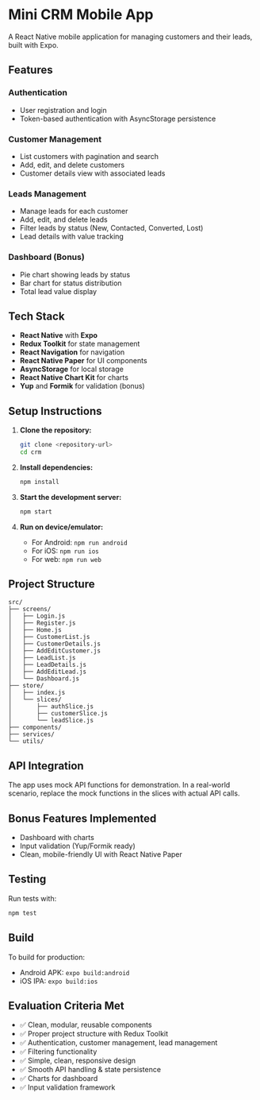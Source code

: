 # Mini CRM Mobile App

A React Native mobile application for managing customers and their leads, built with Expo.

## Features

### Authentication
- User registration and login
- Token-based authentication with AsyncStorage persistence

### Customer Management
- List customers with pagination and search
- Add, edit, and delete customers
- Customer details view with associated leads

### Leads Management
- Manage leads for each customer
- Add, edit, and delete leads
- Filter leads by status (New, Contacted, Converted, Lost)
- Lead details with value tracking

### Dashboard (Bonus)
- Pie chart showing leads by status
- Bar chart for status distribution
- Total lead value display

## Tech Stack

- **React Native** with **Expo**
- **Redux Toolkit** for state management
- **React Navigation** for navigation
- **React Native Paper** for UI components
- **AsyncStorage** for local storage
- **React Native Chart Kit** for charts
- **Yup** and **Formik** for validation (bonus)

## Setup Instructions

1. **Clone the repository:**
   ```bash
   git clone <repository-url>
   cd crm
   ```

2. **Install dependencies:**
   ```bash
   npm install
   ```

3. **Start the development server:**
   ```bash
   npm start
   ```

4. **Run on device/emulator:**
   - For Android: `npm run android`
   - For iOS: `npm run ios`
   - For web: `npm run web`

## Project Structure

```
src/
├── screens/
│   ├── Login.js
│   ├── Register.js
│   ├── Home.js
│   ├── CustomerList.js
│   ├── CustomerDetails.js
│   ├── AddEditCustomer.js
│   ├── LeadList.js
│   ├── LeadDetails.js
│   ├── AddEditLead.js
│   └── Dashboard.js
├── store/
│   ├── index.js
│   └── slices/
│       ├── authSlice.js
│       ├── customerSlice.js
│       └── leadSlice.js
├── components/
├── services/
└── utils/
```

## API Integration

The app uses mock API functions for demonstration. In a real-world scenario, replace the mock functions in the slices with actual API calls.

## Bonus Features Implemented

- Dashboard with charts
- Input validation (Yup/Formik ready)
- Clean, mobile-friendly UI with React Native Paper

## Testing

Run tests with:
```bash
npm test
```

## Build

To build for production:
- Android APK: `expo build:android`
- iOS IPA: `expo build:ios`

## Evaluation Criteria Met

- ✅ Clean, modular, reusable components
- ✅ Proper project structure with Redux Toolkit
- ✅ Authentication, customer management, lead management
- ✅ Filtering functionality
- ✅ Simple, clean, responsive design
- ✅ Smooth API handling & state persistence
- ✅ Charts for dashboard
- ✅ Input validation framework
